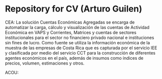 # Repository for CV (Arturo Guilen)

CEA:
La solución Cuentas Económicas Agregadas se encarga de automatizar la carga, cálculo y visualización de las cuentas de Actividad Económica en VAPS y Corrientes, Matrices y cuentas de sectores institucionales para el sector no financiero privado nacional e instituciones sin fines de lucro. Como fuente se utiliza la información económica de la muestra de las empresas de Costa Rica que es capturada por el servicio IEE y clasificada por medio del servicio CCT para la construcción de diferentes agentes económicos en el país, además de insumos como índices de precios, volumen, estimaciones y otros.

ACOU:

